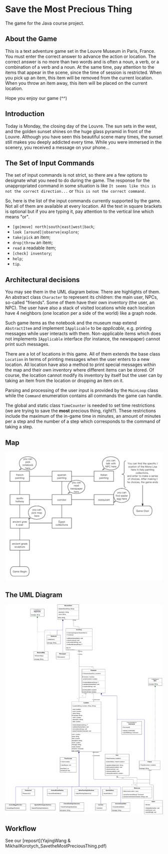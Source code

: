 # Save the Most Precious Thing
The game for the Java course project.

## About the Game
This is a text adventure game set in the Louvre Museum in Paris, France. 
You must enter the correct answer to advance the action or location. 
The correct answer is no more than two words and is often a noun, a verb, or a combination of a verb and a noun. 
At the same time, pay attention to the items that appear in the scene, 
since the time of session is restricted. 
When you pick up an item, this item will be removed from the current location. 
When you throw an item away, this item will be placed on the current location.

Hope you enjoy our game (^^)

## Introduction
Today is Monday, the closing day of the Louvre. 
The sun sets in the west, and the golden sunset shines on the huge glass pyramid in front of the Louvre. 
Although you have seen this beautiful scene many times, the sunset still makes you deeply addicted every time. 
While you were immersed in the scenery, you received a message on your phone...

## The Set of Input Commands
The set of input commands is not strict, so there are a few options to designate what you need to do during the game. 
The response for the unappropriated command in some situation is like `It seems like this is not the correct direction...` or `This is not the correct command.`

So, here is the list of the input commands currently supported by the game. 
Not all of them are available at every location. 
All the text in square brackets is optional but if you are typing it,
pay attention to the vertical line which means "or".
 - `[go|move] north|south|east|west|back`;
 - `look [around]|observe|explore`;
 - `take|pick` an item;
 - `drop|throw` an item;
 - `read` a readable item;
 - `[check] inventory`;
 - `help`;
 - `tip`.

## Architectural decisions
You may see them in the UML diagram below. There are highlights of them. 
An abstract class `Character` to represent its children: the main user, NPCs, so-called "friends". 
Some of them have their own inventory (the user, an NPC). 
The user have also a stack of visited locations while each location have 4 neighbors (one location per a side of the world) like a graph node. 

Such game items as the notebook and the museum map extend `AbstractItem` and implement `IApplicable` to be _applicable_, e.g. printing messages while user interacts with them. 
Non-applicable items which does not implements `IApplicable` interface (for instance, the newspaper) cannot print such messages. 

There are a lot of locations in this game. 
All of them extends the base class `Location` in terms of printing messages when the user enters to a new location. 
All location have also a method to print special messages within the map and 
their own inventory where different items can be stored.
Of course, the location cannot modify its inventory by itself but the user can by taking an item from the location or dropping an item on it.

Parsing and processing of the user input is provided by the `MainLoop` class while the `Command` enumeration contains all commands the game can handle.

The global and static class `TimeCounter` is needed to set time restrictions (we are trying to save the **most** precious thing, right?).
These restrictions include the maximum of the in-game time in minutes, an amount of minutes per a step and the number of a step which corresponds to the command of taking a step.

## Map
![Map](Map.jpg)

## The UML Diagram
![UML](UML.svg)

## Workflow
See our [reposrt](YajingWang & MikhailKorotych_SavetheMostPreciousThing.pdf)